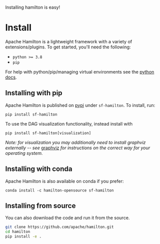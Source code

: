
Installing hamilton is easy!

# Install

Apache Hamilton is a lightweight framework with a variety of extensions/plugins. To get started, you'll need the following:

- ``python >= 3.8``
- ``pip``

For help with python/pip/managing virtual environments see the [python docs](https://docs.python.org/3/tutorial/venv.html/).

## Installing with pip

Apache Hamilton is published on [pypi](https://pypi.org/project/sf-hamilton/) under ``sf-hamilton``. To install, run:

`pip install sf-hamilton`

To use the DAG visualization functionality, instead install with

`pip install sf-hamilton[visualization]`

*Note: for visualization you may additionally need to install graphviz externally -- see*
[graphviz](https://graphviz.org/download/) *for instructions on the correct way for your
operating system.*

## Installing with conda

Apache Hamilton is also available on conda if you prefer:

`conda install -c hamilton-opensource sf-hamilton`

## Installing from source


You can also download the code and run it from the source.

```bash
git clone https://github.com/apache/hamilton.git
cd hamilton
pip install -e .
```
